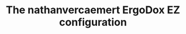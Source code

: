 ---
layout: layouts/keymapdb_entry.njk
OS: []
keymap_author: nathanvercaemert
firmware: QMK
hasHomeRowMods: True
hasLetterOnThumb: False
hasVerticalCombos: False
thumb: https://i.imgur.com/x6VgH9Z.png
imageDate: idk
keyCount: 76
keyboard: ErgoDox EZ
languages: ['English']
layerCount: 15
title: "The nathanvercaemert ErgoDox EZ configuration"
split: False
stagger: columnar
summary: 
url: https://github.com/nathanvercaemert/qmk_firmware/tree/master/keyboards/ergodox_ez/keymaps/nathanvercaemert
writeup: https://github.com/nathanvercaemert/qmk_firmware/tree/master/keyboards/ergodox_ez/keymaps/nathanvercaemert/readme.md
---